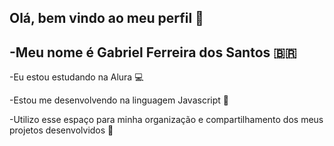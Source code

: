 

## Olá, bem vindo ao meu perfil 🤙

## -Meu nome é Gabriel Ferreira dos Santos 🇧🇷

-Eu estou estudando na Alura 💻

-Estou me desenvolvendo na linguagem Javascript 🧠

-Utilizo esse espaço para minha organização e compartilhamento dos meus projetos desenvolvidos 📖



